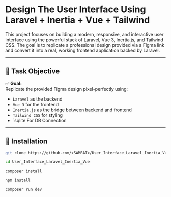 # Design The User Interface Using Laravel + Inertia + Vue + Tailwind

This project focuses on building a modern, responsive, and interactive user interface using the powerful stack of Laravel, Vue 3, Inertia.js, and Tailwind CSS.
The goal is to replicate a professional design provided via a Figma link and convert it into a real, working frontend application backed by Laravel.

---

## 🎯 Task Objective

✅ **Goal:**  
Replicate the provided Figma design pixel-perfectly using:

- `Laravel` as the backend
- `Vue 3` for the frontend
- `Inertia.js` as the bridge between backend and frontend
- `Tailwind CSS` for styling
- `sqlite For DB Connection

---

## 🚀 Installation

```bash
git clone https://github.com/xSAMRATx/User_Interface_Laravel_Inertia_Vue.git

cd User_Interface_Laravel_Inertia_Vue

composer install

npm install

composer run dev
